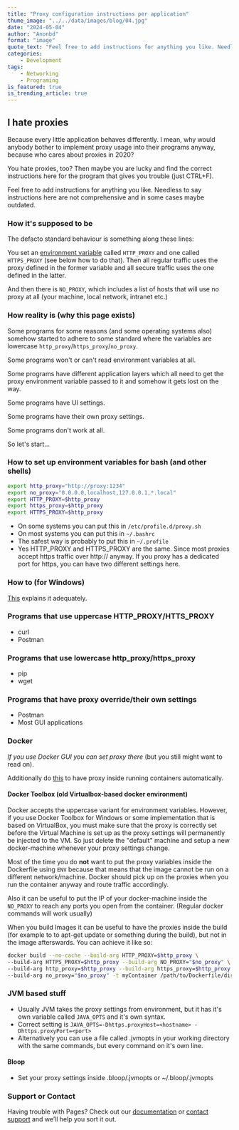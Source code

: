 ```yaml
---
title: "Proxy configuration instructions per application"
thume_image: "../../data/images/blog/04.jpg"
date: "2024-05-04"
author: "Anonbd"
format: "image"
quote_text: "Feel free to add instructions for anything you like. Needless to say instructions here are not comprehensive and in some cases maybe outdated."
categories: 
    - Development
tags:
    - Networking
    - Programing
is_featured: true
is_trending_article: true
---
```


## I hate proxies

Because every little application behaves differently. I mean, why would anybody bother to implement proxy usage into their programs anyway, because who cares about proxies in 2020?

You hate proxies, too? Then maybe you are lucky and find the correct instructions here for the program that gives you trouble (just CTRL+F).

Feel free to add instructions for anything you like. Needless to say instructions here are not comprehensive and in some cases  maybe outdated.

### How it's supposed to be

The defacto standard behaviour is something along these lines:

You set an [environment variable](https://en.wikipedia.org/wiki/Environment_variable) called `HTTP_PROXY` and one called `HTTPS_PROXY` (see below how to do that). Then all regular traffic uses the proxy defined in the former variable and all secure traffic uses the one defined in the latter.

And then there is `NO_PROXY`, which includes a list of hosts that will use no proxy at all (your machine, local network, intranet etc.)

### How reality is (why this page exists)

Some programs for some reasons (and some operating systems also) somehow started to adhere to some standard where the variables are lowercase `http_proxy`/`https_proxy`/`no_proxy`.

Some programs won't or can't read environment variables at all.

Some programs have different application layers which all need to get the proxy environment variable passed to it and somehow it gets lost on the way.

Some programs have UI settings.

Some programs have their own proxy settings.

Some programs don't work at all.

So let's start...

### How to set up environment variables for bash (and other shells)

```sh
export http_proxy="http://proxy:1234"
export no_proxy="0.0.0.0,localhost,127.0.0.1,*.local"
export HTTP_PROXY=$http_proxy
export https_proxy=$http_proxy
export HTTPS_PROXY=$http_proxy
```

- On some systems you can put this in `/etc/profile.d/proxy.sh`
- On most systems you can put this in `~/.bashrc`
- The safest way is probably to put this in `~/.profile`
- Yes HTTP_PROXY and HTTPS_PROXY are the same. Since most proxies accept https traffic over http:// anyway. If you proxy has a dedicated port for https, you can have two different settings here.

### How to (for Windows)

[This](https://www.computerhope.com/issues/ch000549.htm) explains it adequately.

### Programs that use uppercase HTTP_PROXY/HTTS_PROXY

- curl
- Postman

### Programs that use lowercase http_proxy/https_proxy

- pip
- wget

### Programs that have proxy override/their own settings

- Postman
- Most GUI applications

### Docker

*If you use Docker GUI you can set proxy there* (but you still might want to read on).

Additionally do [this](https://docs.docker.com/network/proxy/#configure-the-docker-client) to have proxy inside running containers automatically.


#### Docker Toolbox (old Virtualbox-based docker environment)

Docker accepts the uppercase variant for environment variables. However, if you use Docker Toolbox for Windows or some implementation that is based on VirtualBox, you must make sure that the proxy is correctly set before the Virtual Machine is set up as the proxy settings will permanently be injected to the VM. So just delete the "default" machine and setup a new docker-machine whenever your proxy settings change.

Most of the time you do **not** want to put the proxy variables inside the Dockerfile using `ENV` because that means that the image cannot be run on a different network/machine. Docker should pick up on the proxies when you run the container anyway and route traffic accordingly.

Also it can be useful to put the IP of your docker-machine inside the `NO_PROXY` to reach any ports you open from the container. (Regular docker commands will work usually)

When you build Images it can be useful to have the proxies inside the build (for example to to apt-get update or something during the build), but not in the image afterswards. You can achieve it like so:

```sh
docker build --no-cache --build-arg HTTP_PROXY=$http_proxy \
--build-arg HTTPS_PROXY=$http_proxy --build-arg NO_PROXY="$no_proxy" \
--build-arg http_proxy=$http_proxy --build-arg https_proxy=$http_proxy \
--build-arg no_proxy="$no_proxy" -t myContainer /path/to/Dockerfile/directory
```

### JVM based stuff

- Usually JVM takes the proxy settings from environment, but it has it's own variable called `JAVA_OPTS` and it's own syntax.
- Correct setting is `JAVA_OPTS=-Dhttps.proxyHost=<hostname> -Dhttps.proxyPort=<port>`
- Alternatively you can use a file called .jvmopts in your working directory with the same commands, but every command on it's own line.

#### Bloop

- Set your proxy settings inside .bloop/.jvmopts or ~/.bloop/.jvmopts

### Support or Contact

Having trouble with Pages? Check out our [documentation](https://help.github.com/categories/github-pages-basics/) or [contact support](https://github.com/contact) and we’ll help you sort it out.